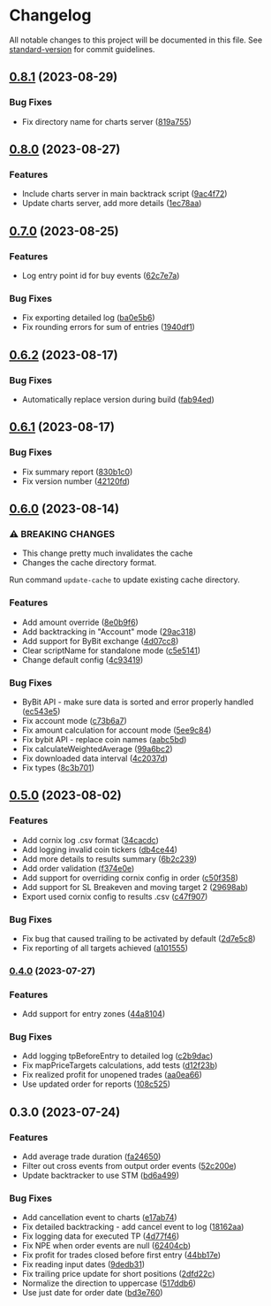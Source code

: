 # Changelog

All notable changes to this project will be documented in this file. See [standard-version](https://github.com/conventional-changelog/standard-version) for commit guidelines.

## [0.8.1](https://github.com/CryptobotCZ/crypto-trade-backtracker/compare/v0.8.0...v0.8.1) (2023-08-29)


### Bug Fixes

* Fix directory name for charts server ([819a755](https://github.com/CryptobotCZ/crypto-trade-backtracker/commit/819a755bd9ea56ecd04cade3a97255c35796577a))

## [0.8.0](https://github.com/CryptobotCZ/crypto-trade-backtracker/compare/v0.7.0...v0.8.0) (2023-08-27)


### Features

* Include charts server in main backtrack script ([9ac4f72](https://github.com/CryptobotCZ/crypto-trade-backtracker/commit/9ac4f72a9e855db1f8b2293e3b3cccf0858994fe))
* Update charts server, add more details ([1ec78aa](https://github.com/CryptobotCZ/crypto-trade-backtracker/commit/1ec78aa16c26a6011567fc9a4182ccc8a0039f96))

## [0.7.0](https://github.com/CryptobotCZ/crypto-trade-backtracker/compare/v0.6.2...v0.7.0) (2023-08-25)


### Features

* Log entry point id for buy events ([62c7e7a](https://github.com/CryptobotCZ/crypto-trade-backtracker/commit/62c7e7ac5160b3e682d7b4ee1c98fe029c1672fc))


### Bug Fixes

* Fix exporting detailed log ([ba0e5b6](https://github.com/CryptobotCZ/crypto-trade-backtracker/commit/ba0e5b6a876dd0ba83daad94f287110910174cd5))
* Fix rounding errors for sum of entries ([1940df1](https://github.com/CryptobotCZ/crypto-trade-backtracker/commit/1940df18864f64d07a2141e8b080e83ded43ec17))

## [0.6.2](https://github.com/CryptobotCZ/crypto-trade-backtracker/compare/v0.6.1...v0.6.2) (2023-08-17)


### Bug Fixes

* Automatically replace version during build ([fab94ed](https://github.com/CryptobotCZ/crypto-trade-backtracker/commit/fab94edb4fdf6c52fbd47f760f92e7f0945c389f))

## [0.6.1](https://github.com/CryptobotCZ/crypto-trade-backtracker/compare/v0.6.0...v0.6.1) (2023-08-17)


### Bug Fixes

* Fix summary report ([830b1c0](https://github.com/CryptobotCZ/crypto-trade-backtracker/commit/830b1c06bea373332bc4514843f53a7974ceacee))
* Fix version number ([42120fd](https://github.com/CryptobotCZ/crypto-trade-backtracker/commit/42120fd312a84baa9195ea94ebf9ec86e983cb3c))

## [0.6.0](https://github.com/CryptobotCZ/crypto-trade-backtracker/compare/v0.5.0...v0.6.0) (2023-08-14)


### ⚠ BREAKING CHANGES

* This change pretty much invalidates the cache
* Changes the cache directory format.

Run command `update-cache` to update existing cache directory.

### Features

* Add amount override ([8e0b9f6](https://github.com/CryptobotCZ/crypto-trade-backtracker/commit/8e0b9f653d99bacc29fada8b9500b1274fbe9dd1))
* Add backtracking in "Account" mode ([29ac318](https://github.com/CryptobotCZ/crypto-trade-backtracker/commit/29ac31811836f8212fa326a6fee3a55041c45894))
* Add support for ByBit exchange ([4d07cc8](https://github.com/CryptobotCZ/crypto-trade-backtracker/commit/4d07cc85876c5f6f938381597036eb3e9b230611))
* Clear scriptName for standalone mode ([c5e5141](https://github.com/CryptobotCZ/crypto-trade-backtracker/commit/c5e5141489702f05ed54646af6d8c3f451b87d7f))
* Change default config ([4c93419](https://github.com/CryptobotCZ/crypto-trade-backtracker/commit/4c93419fcb0a67a77ced727338d63d4fc652bf30))


### Bug Fixes

* ByBit API - make sure data is sorted and error properly handled ([ec543e5](https://github.com/CryptobotCZ/crypto-trade-backtracker/commit/ec543e5a45a6f96b674b458c2bcb8467911ee274))
* Fix account mode ([c73b6a7](https://github.com/CryptobotCZ/crypto-trade-backtracker/commit/c73b6a7dae833aeb1890bfd996fb6d4d17266657))
* Fix amount calculation for account mode ([5ee9c84](https://github.com/CryptobotCZ/crypto-trade-backtracker/commit/5ee9c847a954fc4d43566f7b76effa5ce5c7ab7b))
* Fix bybit API - replace coin names ([aabc5bd](https://github.com/CryptobotCZ/crypto-trade-backtracker/commit/aabc5bde882db29c207c7e883a4641953f1f3682))
* Fix calculateWeightedAverage ([99a6bc2](https://github.com/CryptobotCZ/crypto-trade-backtracker/commit/99a6bc228c9a4b58cbb13d4533e8ba4738b4ff2c))
* Fix downloaded data interval ([4c2037d](https://github.com/CryptobotCZ/crypto-trade-backtracker/commit/4c2037d6f91a925d145150131bc07831ae6fa3f0))
* Fix types ([8c3b701](https://github.com/CryptobotCZ/crypto-trade-backtracker/commit/8c3b701b832cd2bbe46a5c0dc0909d8e1f2db107))

## [0.5.0](https://github.com/CryptobotCZ/crypto-trade-backtracker/compare/v0.4.0...v0.5.0) (2023-08-02)


### Features

* Add cornix log .csv format ([34cacdc](https://github.com/CryptobotCZ/crypto-trade-backtracker/commit/34cacdcdead59606d7e9339f226c00ba51ed504b))
* Add logging invalid coin tickers ([db4ce44](https://github.com/CryptobotCZ/crypto-trade-backtracker/commit/db4ce448e2cf0e5710f8f97754ba095926b220b2))
* Add more details to results summary ([6b2c239](https://github.com/CryptobotCZ/crypto-trade-backtracker/commit/6b2c239c803091caec137d6f3aa9617cf9692d6f))
* Add order validation ([f374e0e](https://github.com/CryptobotCZ/crypto-trade-backtracker/commit/f374e0ec4353c4ea08aa1c63b68de82848f7220d))
* Add support for overriding cornix config in order ([c50f358](https://github.com/CryptobotCZ/crypto-trade-backtracker/commit/c50f358006258da723cf9815d5c929e7c9dad6cf))
* Add support for SL Breakeven and moving target 2 ([29698ab](https://github.com/CryptobotCZ/crypto-trade-backtracker/commit/29698ab1aa597e7d6fdad6ad3e6927e98e568ccc))
* Export used cornix config to results .csv ([c47f907](https://github.com/CryptobotCZ/crypto-trade-backtracker/commit/c47f9075a88ffef3457a8617abdf447b8f678993))


### Bug Fixes

* Fix bug that caused trailing to be activated by default ([2d7e5c8](https://github.com/CryptobotCZ/crypto-trade-backtracker/commit/2d7e5c81e13d3c75104f1ada809acd472d1e1884))
* Fix reporting of all targets achieved ([a101555](https://github.com/CryptobotCZ/crypto-trade-backtracker/commit/a101555fed0d2a9fa2dede2eed197df98efb62c8))

### [0.4.0](https://github.com/CryptobotCZ/crypto-trade-backtracker/compare/v0.3.0...v0.4.0) (2023-07-27)


### Features

* Add support for entry zones ([44a8104](https://github.com/CryptobotCZ/crypto-trade-backtracker/commit/44a81040f8b5277163f02b00c0254d6c12a962ca))


### Bug Fixes

* Add logging tpBeforeEntry to detailed log ([c2b9dac](https://github.com/CryptobotCZ/crypto-trade-backtracker/commit/c2b9dac73aa875940b5f7fcb965b7af2a0364d82))
* Fix mapPriceTargets calculations, add tests ([d12f23b](https://github.com/CryptobotCZ/crypto-trade-backtracker/commit/d12f23b89edab26afa37daecfc7415b3ea66279a))
* Fix realized profit for unopened trades ([aa0ea66](https://github.com/CryptobotCZ/crypto-trade-backtracker/commit/aa0ea66cc91624c252e61cbce546b10df246ecfb))
* Use updated order for reports ([108c525](https://github.com/CryptobotCZ/crypto-trade-backtracker/commit/108c525a5c18b76be6eca082fea1046c2a9ef398))

## 0.3.0 (2023-07-24)


### Features

* Add average trade duration ([fa24650](https://github.com/CryptobotCZ/crypto-trade-backtracker/commit/fa2465005df5ec90cba7f1bd306ea11d38e426ee))
* Filter out cross events from output order events ([52c200e](https://github.com/CryptobotCZ/crypto-trade-backtracker/commit/52c200edd2b6648932d088687dbdb058831a1c20))
* Update backtracker to use STM ([bd6a499](https://github.com/CryptobotCZ/crypto-trade-backtracker/commit/bd6a4996abde2d78a25a6c6d216e74d0f727c206))


### Bug Fixes

* Add cancellation event to charts ([e17ab74](https://github.com/CryptobotCZ/crypto-trade-backtracker/commit/e17ab74afc2d7dde3c9dbb4a43fb2cf46f88452c))
* Fix detailed backtracking - add cancel event to log ([18162aa](https://github.com/CryptobotCZ/crypto-trade-backtracker/commit/18162aa737e967afe72ba57b9505ad1e50039f43))
* Fix logging data for executed TP ([4d77f46](https://github.com/CryptobotCZ/crypto-trade-backtracker/commit/4d77f46e38bd7171202b27455d2112f25cf4df1f))
* Fix NPE when order events are null ([62404cb](https://github.com/CryptobotCZ/crypto-trade-backtracker/commit/62404cb26128a00c4c46026fc07a559a4065e117))
* Fix profit for trades closed before first entry ([44bb17e](https://github.com/CryptobotCZ/crypto-trade-backtracker/commit/44bb17ebf3932b15186f944cd81508e65e3cc44b))
* Fix reading input dates ([9dedb31](https://github.com/CryptobotCZ/crypto-trade-backtracker/commit/9dedb3145baebcd3edaadfcc2e2247a9ded80c87))
* Fix trailing price update for short positions ([2dfd22c](https://github.com/CryptobotCZ/crypto-trade-backtracker/commit/2dfd22c9159a65a6764e9299e86fc88d6fd6c863))
* Normalize the direction to uppercase ([517ddb6](https://github.com/CryptobotCZ/crypto-trade-backtracker/commit/517ddb6df589301d458e4ae0e577b282ab0d3732))
* Use just date for order date ([bd3e760](https://github.com/CryptobotCZ/crypto-trade-backtracker/commit/bd3e760ed85577096a562a56824ccca936ae49ac))
